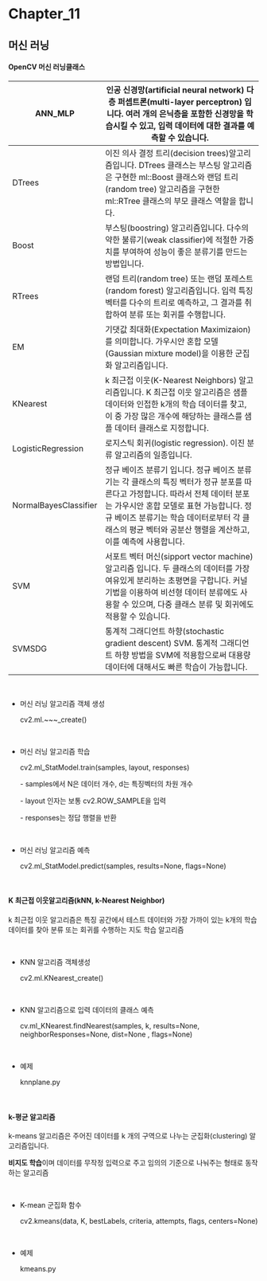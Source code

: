 # Chapter_11

## 	머신 러닝

#### OpenCV 머신 러닝클래스

| ANN_MLP               | 인공 신경망(artificial neural network) 다층 퍼셉트론(multi-layer perceptron) 입니다. 여러 개의 은닉층을 포함한 신경망을 학습시킬 수 있고, 입력 데이터에 대한 결과를 예측할 수 있습니다. |
| --------------------- | ------------------------------------------------------------ |
| DTrees                | 이진 의사 결정 트리(decision trees)알고리즘입니다. DTrees 클래스는 부스팅 알고리즘은 구현한 ml::Boost 클래스와 랜덤 트리(random tree) 알고리즘을 구현한 ml::RTree 클래스의 부모 클래스 역할을 합니다. |
| Boost                 | 부스팅(boostring) 알고리즘입니다. 다수의 약한 불류기(weak classifier)에 적절한 가중치를 부여하여 성능이 좋은 분류기를 만드는 방법입니다. |
| RTrees                | 랜덤 트리(random tree) 또는 랜덤 포레스트(random forest) 알고리즘입니다. 입력 특징 벡터를 다수의 트리로 예측하고, 그 결과를 취합하여 분류 또는 회귀를 수행합니다. |
| EM                    | 기댓값 최대화(Expectation Maximizaion)를 의미합니다. 가우시안 혼합 모델(Gaussian mixture model)을 이용한 군집화 알고리즘입니다. |
| KNearest              | k 최근접 이웃(K-Nearest Neighbors) 알고리즘입니다. K 최근접 이웃 알고리즘은 샘플 데이터와 인접한 k개의 학습 데이터를 찾고, 이 중 가장 많은 개수에 해당하는 클래스를 샘플 데이터 클래스로 지정합니다. |
| LogisticRegression    | 로지스틱 회귀(logistic regression). 이진 분류 알고리즘의 일종입니다. |
| NormalBayesClassifier | 정규 베이즈 분류기 입니다. 정규 베이즈 분류기는 각 클래스의 특징 벡터가 정규 분포를 따른다고 가정합니다. 따라서 전체 데이터 분포는 가우시안 혼합 모델로 표현 가능합니다. 정규 베이즈 분류기는 학습 데이터로부터 각 클래스의 평균 벡터와 공분산 행렬을 계산하고, 이를 예측에 사용합니다. |
| SVM                   | 서포트 벡터 머신(sipport vector machine) 알고리즘 입니다. 두 클래스의 데이터를 가장 여유있게 분리하는 초평면을 구합니다. 커널 기법을 이용하여 비선형 데이터 분류에도 사용할 수 있으며, 다중 클래스 분류 및 회귀에도 적용할 수 있습니다. |
| SVMSDG                | 통계적 그래디언트 하향(stochastic gradient descent) SVM. 통계적 그래디언트 하향 방법을 SVM에 적용함으로써 대용량 데이터에 대해서도 빠른 학습이 가능합니다. |

<br>



- 머신 러닝 알고리즘 객체 생성

  cv2.ml.~~~_create()

  <br>

  

- 머신 러닝 알고리즘 학습

  cv2.ml_StatModel.train(samples, layout, responses)

  \- samples에서 N은 데이터 개수, d는 특징벡터의 차원 개수

  \- layout 인자는 보통 cv2.ROW_SAMPLE을 입력

  \- responses는 정답 행렬을 반환

  <br>



- 머신 러닝 알고리즘 예측

  cv2.ml_StatModel.predict(samples, results=None, flags=None)

  <br>

  

#### K 최근접 이웃알고리즘(kNN, k-Nearest Neighbor)

k 최근접 이웃 알고리즘은 특징 공간에서 테스트 데이터와 가장 가까이 있는 k개의 학습 데이터를 찾아 분류 또는 회귀를 수행하는 지도 학습 알고리즘

<br>



- KNN 알고리즘 객체생성

  cv2.ml.KNearest_create()

  <br>

  

- KNN 알고리즘으로 입력 데이터의 클래스 예측

  cv.ml_KNearest.findNearest(samples, k, results=None, neighborResponses=None, dist=None , flags=None)

  <br>

  

- 예제

  knnplane.py

  <br>

  

#### k-평균 알고리즘

k-means 알고리즘은 주어진 데이터를 k 개의 구역으로 나누는 군집화(clustering) 알고리즘입니다.

**비지도 학습**이며 데이터를 무작정 입력으로 주고 임의의 기준으로 나눠주는 형태로 동작하는 알고리즘

<br>



- K-mean 군집화 함수

  cv2.kmeans(data, K, bestLabels, criteria, attempts, flags, centers=None)

  <br>

  

- 예제

  kmeans.py

  <br>
